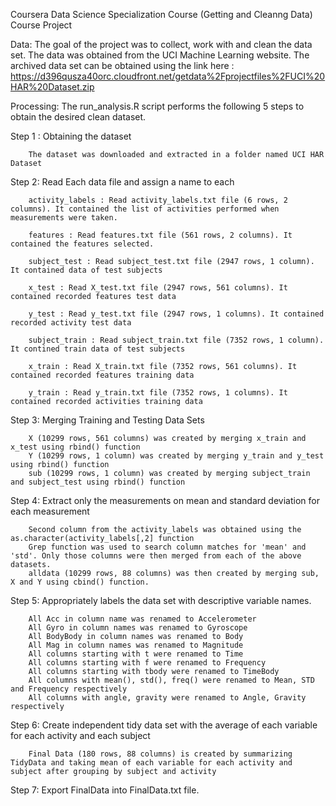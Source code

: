 Coursera Data Science Specialization Course
(Getting and Cleanng Data)
Course Project

Data:
    The goal of the project was to collect, work with and clean the data set. The data was obtained from the UCI Machine Learning website.
    The archived data set can be obtained using the link here : https://d396qusza40orc.cloudfront.net/getdata%2Fprojectfiles%2FUCI%20HAR%20Dataset.zip

Processing:
The run_analysis.R script performs the following 5 steps to obtain the desired clean dataset.

   Step 1 : Obtaining the dataset
    
        The dataset was downloaded and extracted in a folder named UCI HAR Dataset


   Step 2: Read Each data file and assign a name to each
        
        activity_labels : Read activity_labels.txt file (6 rows, 2 columns). It contained the list of activities performed when measurements were taken.
        
        features : Read features.txt file (561 rows, 2 columns). It contained the features selected.
    
        subject_test : Read subject_test.txt file (2947 rows, 1 column). It contained data of test subjects
        
        x_test : Read X_test.txt file (2947 rows, 561 columns). It contained recorded features test data
        
        y_test : Read y_test.txt file (2947 rows, 1 columns). It contained recorded activity test data

        subject_train : Read subject_train.txt file (7352 rows, 1 column). It contined train data of test subjects

        x_train : Read X_train.txt file (7352 rows, 561 columns). It contained recorded features training data

        y_train : Read y_train.txt file (7352 rows, 1 columns). It contained recorded activities training data


  Step 3: Merging Training and Testing Data Sets
  
        X (10299 rows, 561 columns) was created by merging x_train and x_test using rbind() function
        Y (10299 rows, 1 column) was created by merging y_train and y_test using rbind() function
        sub (10299 rows, 1 column) was created by merging subject_train and subject_test using rbind() function
        
        
  Step 4: Extract only the measurements on mean and standard deviation for each measurement
  
        Second column from the activity_labels was obtained using the as.character(activity_labels[,2] function
        Grep function was used to search column matches for 'mean' and 'std'. Only those columns were then merged from each of the above datasets.
        alldata (10299 rows, 88 columns) was then created by merging sub, X and Y using cbind() function.
        
        
  Step 5: Appropriately labels the data set with descriptive variable names. 
  
        All Acc in column name was renamed to Accelerometer
        All Gyro in column names was renamed to Gyroscope
        All BodyBody in column names was renamed to Body
        All Mag in column names was renamed to Magnitude
        All columns starting with t were renamed to Time
        All columns starting with f were renamed to Frequency
        All columns starting with tbody were renamed to TimeBody
        All columns with mean(), std(), freq() were renamed to Mean, STD and Frequency respectively
        All columns with angle, gravity were renamed to Angle, Gravity respectively
  
  
  Step 6: Create independent tidy data set with the average of each variable for each activity and each subject
  
        Final Data (180 rows, 88 columns) is created by summarizing TidyData and taking mean of each variable for each activity and subject after grouping by subject and activity


  Step 7: Export FinalData into FinalData.txt file.

